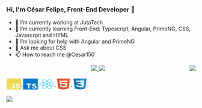### Hi, I'm César Felipe, Front-End Developer 👋

- 🔭 I’m currently working at JutaTech
- 🌱 I’m currently learning Front-End: Typescript, Angular, PrimeNG, CSS, Javascrpit and HTML 
- 🤔 I’m looking for help with Angular and PrimeNG
- 💬 Ask me about CSS 
- 📫 How to reach me:@Cesar150

<img align="right" height="590em" src="https://raw.githubusercontent.com/gist/Cesar150/af6c59458bf9c22808b0055c1c63a477/raw/1ce70c8ec6ccfdd677552d5656955500e63282c6/githubcard.svg"/>
<div align="center">
  <a href="https://github.com/Cesar150">
  <img height="180em" src="https://github-readme-stats.vercel.app/api?username=cesar150&show_icons=true&theme=dark&include_all_commits=true&count_private=true"/>
  <img height="180em" src="https://github-readme-stats.vercel.app/api/top-langs/?username=cesar150&layout=compact&langs_count=7&theme=dark"/>
</div>
<div style="display: inline_block"><br>
  <img align="center" alt="Rafa-Js" height="30" width="40" src="https://raw.githubusercontent.com/devicons/devicon/master/icons/javascript/javascript-plain.svg">
  <img align="center" alt="Rafa-Ts" height="30" width="40" src="https://raw.githubusercontent.com/devicons/devicon/master/icons/typescript/typescript-plain.svg">
  <img align="center" alt="Rafa-React" height="30" width="40" src="https://raw.githubusercontent.com/devicons/devicon/master/icons/react/react-original.svg">
  <img align="center" alt="Rafa-HTML" height="30" width="40" src="https://raw.githubusercontent.com/devicons/devicon/master/icons/html5/html5-original.svg">
  <img align="center" alt="Rafa-CSS" height="30" width="40" src="https://raw.githubusercontent.com/devicons/devicon/master/icons/css3/css3-original.svg">
</div>
<br>
<div> 
  <a href="https://www.linkedin.com/in/César-felipe-gomes-da-silva-6328911b7" target="_blank"><img src="https://img.shields.io/badge/-LinkedIn-%230077B5?style=for-the-badge&logo=linkedin&logoColor=white" target="_blank"></a> 
</div>

